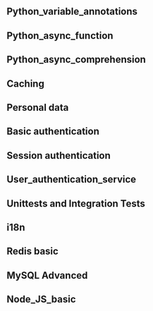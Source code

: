 ## Python_variable_annotations
## Python_async_function
## Python_async_comprehension
## Caching
## Personal data
## Basic authentication
## Session authentication
## User_authentication_service
## Unittests and Integration Tests
## i18n
## Redis basic
## MySQL Advanced
## Node_JS_basic